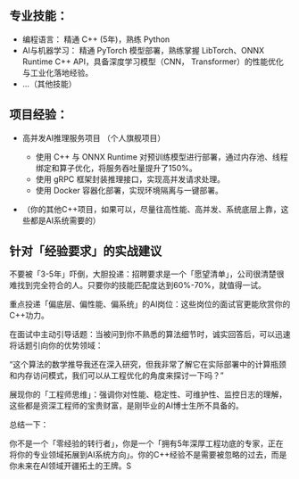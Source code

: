 ## 专业技能：

- 编程语言： 精通 C++ (5年)，熟练 Python
- AI与机器学习： 精通 PyTorch 模型部署，熟练掌握 LibTorch、ONNX Runtime C++ API，具备深度学习模型（CNN， Transformer）的性能优化与工业化落地经验。
- ...（其他技能）

## 项目经验：

- 高并发AI推理服务项目 （个人旗舰项目）

  - 使用 C++ 与 ONNX Runtime 对预训练模型进行部署，通过内存池、线程绑定和算子优化，将服务吞吐量提升了150%。
  - 使用 gRPC 框架封装推理接口，实现高并发请求处理。
  - 使用 Docker 容器化部署，实现环境隔离与一键部署。

- （你的其他C++项目，如果可以，尽量往高性能、高并发、系统底层上靠，这些都是AI系统需要的）


## 针对「经验要求」的实战建议
不要被「3-5年」吓倒，大胆投递：招聘要求是一个「愿望清单」，公司很清楚很难找到完全符合的人。只要你的技能匹配度达到60%-70%，就值得一试。

重点投递「偏底层、偏性能、偏系统」的AI岗位：这些岗位的面试官更能欣赏你的C++功力。

在面试中主动引导话题：当被问到你不熟悉的算法细节时，诚实回答后，可以迅速将话题引向你的优势领域：

“这个算法的数学推导我还在深入研究，但我非常了解它在实际部署中的计算瓶颈和内存访问模式，我们可以从工程优化的角度来探讨一下吗？”

展现你的「工程师思维」：强调你对性能、稳定性、可维护性、监控日志的理解，这些都是资深工程师的宝贵财富，是刚毕业的AI博士生所不具备的。

总结一下：

你不是一个「零经验的转行者」，你是一个「拥有5年深厚工程功底的专家，正在将你的专业领域拓展到AI系统方向」。你的C++经验不是需要被忽略的过去，而是你未来在AI领域开疆拓土的王牌。S